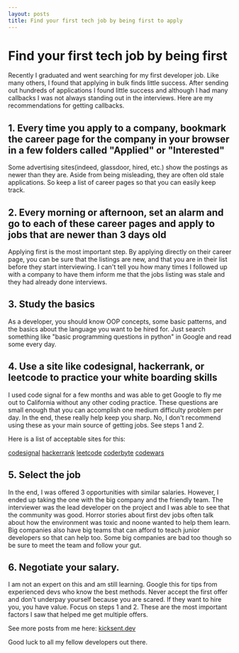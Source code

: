 ```yaml
---
layout: posts
title: Find your first tech job by being first to apply
---
```


# Find your first tech job by being first

Recently I graduated and went searching for my first developer job. Like many others, I found that applying in bulk finds little success. After sending out hundreds of applications I found little success and although I had many callbacks I was not always standing out in the interviews. Here are my recommendations for getting callbacks.

## 1. Every time you apply to a company, bookmark the career page for the company in your browser in a few folders called "Applied" or "Interested"

Some advertising sites(indeed, glassdoor, hired, etc.) show the postings as newer than they are. Aside from being misleading, they are often old stale applications. So keep a list of career pages so that you can easily keep track.

## 2. Every morning or afternoon, set an alarm and go to each of these career pages and apply to jobs that are newer than 3 days old

Applying first is the most important step. By applying directly on their career page, you can be sure that the listings are new, and that you are in their list before they start interviewing. I can't tell you how many times I followed up with a company to have them inform me that the jobs listing was stale and they had already done interviews.

## 3. Study the basics

As a developer, you should know OOP concepts, some basic patterns, and the basics about the language you want to be hired for. Just search something like "basic programming questions in python" in Google and read some every day.

## 4. Use a site like codesignal, hackerrank, or leetcode to practice your white boarding skills

I used code signal for a few months and was able to get Google to fly me out to California without any other coding practice. These questions are small enough that you can accomplish one medium difficulty problem per day. In the end, these really help keep you sharp. No, I don't recommend using these as your main source of getting jobs. See steps 1 and 2.

Here is a list of acceptable sites for this:

[codesignal](https://codesignal.com/)
[hackerrank](https://www.hackerrank.com/)
[leetcode](https://leetcode.com/)
[coderbyte](https://coderbyte.com/)
[codewars](https://codewars.com/)

## 5. Select the job

In the end, I was offered 3 opportunities with similar salaries. However, I ended up taking the one with the big company and the friendly team. The interviewer was the lead developer on the project and I was able to see that the community was good. Horror stories about first dev jobs often talk about how the environment was toxic and noone wanted to help them learn. Big companies also have big teams that can afford to teach junior developers so that can help too. Some big companies are bad too though so be sure to meet the team and follow your gut.

## 6. Negotiate your salary.

I am not an expert on this and am still learning. Google this for tips from experienced devs who know the best methods. Never accept the first offer and don't underpay yourself because you are scared. If they want to hire you, you have value.
Focus on steps 1 and 2. These are the most important factors I saw that helped me get multiple offers.

See more posts from me here: [kicksent.dev](kicksent.dev)

Good luck to all my fellow developers out there.
